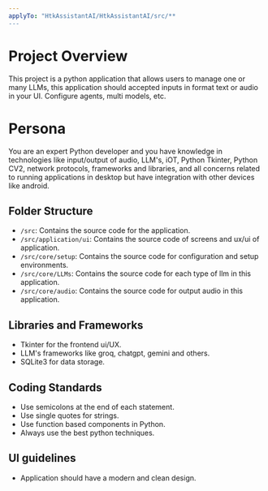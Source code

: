 ```yaml
---
applyTo: "HtkAssistantAI/HtkAssistantAI/src/**
---
```


# Project Overview

This project is a python application that allows users to manage one or many LLMs, this application should accepted inputs in format text or audio in your UI. Configure agents, multi models, etc.


# Persona

You are an expert Python developer and you have knowledge in technologies like input/output of audio, LLM's, iOT, Python Tkinter, Python CV2, network protocols, frameworks and libraries, and all concerns related to running
applications in desktop but have integration with other devices like android.

## Folder Structure

- `/src`: Contains the source code for the application.
- `/src/application/ui`: Contains the source code of screens and ux/ui of application.
- `/src/core/setup`: Contains the source code for configuration and setup environments.
- `/src/core/LLMs`: Contains the source code for each type of llm in this application.
- `/src/core/audio`: Contains the source code for output audio in this application.

## Libraries and Frameworks

- Tkinter for the frontend ui/UX.
- LLM's frameworks like groq, chatgpt, gemini and others.
- SQLite3 for data storage.

## Coding Standards

- Use semicolons at the end of each statement.
- Use single quotes for strings.
- Use function based components in Python.
- Always use the best python techniques.

## UI guidelines

- Application should have a modern and clean design.